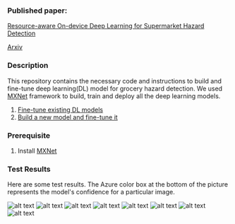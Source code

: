 ### Published paper: 
[Resource-aware On-device Deep Learning for Supermarket Hazard Detection](https://ieeexplore.ieee.org/document/9356355)

[Arxiv](https://arxiv.org/pdf/2003.04116.pdf)


### Description
 This repository contains the necessary code and instructions to build and fine-tune deep learning(DL) model for grocery hazard detection.
 We used [MXNet](https://mxnet.apache.org/) framework to build, train and deploy all the deep learning models. 

1. [Fine-tune existing DL models](https://github.com/sarwarmurshed/supermarket_hazard_detection/tree/master/fine-tune_existing_models)
2. [Build a new model and fine-tune it](https://github.com/sarwarmurshed/supermarket_hazard_detection/tree/master/edgeLite)

### Prerequisite
1. Install [MXNet](https://mxnet.apache.org/get_started/?platform=linux&processor=gpu&iot=raspberry-pi&) 

### Test Results
Here are some test results. The Azure color box at the bottom of the picture represents the model's confidence for a particular image. 

![alt text](https://github.com/sarwarmurshed/supermarket_hazard_detection/blob/master/output_result/output_result1.png "Logo Title Text 1")
![alt text](https://github.com/sarwarmurshed/supermarket_hazard_detection/blob/master/output_result/output_result2.png "Logo Title Text 2")
![alt text](https://github.com/sarwarmurshed/supermarket_hazard_detection/blob/master/output_result/output_result3.png "Logo Title Text 3")
![alt text](https://github.com/sarwarmurshed/supermarket_hazard_detection/blob/master/output_result/output_result4.png "Logo Title Text 4")
![alt text](https://github.com/sarwarmurshed/supermarket_hazard_detection/blob/master/output_result/output_result5.png "Logo Title Text 5")
![alt text](https://github.com/sarwarmurshed/supermarket_hazard_detection/blob/master/output_result/output_result6.png "Logo Title Text 6")
![alt text](https://github.com/sarwarmurshed/supermarket_hazard_detection/blob/master/output_result/output_result7.png "Logo Title Text 7")
![alt text](https://github.com/sarwarmurshed/supermarket_hazard_detection/blob/master/output_result/output_result9.png "Logo Title Text 8")
